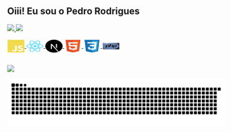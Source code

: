 ## Oiii! Eu sou o Pedro Rodrigues
<div>
 <a href="https://github.com/PedroRBC">
 <img height="165em" src="https://github-readme-stats.vercel.app/api?username=PedroRBC&show_icons=true&theme=dracula&include_all_commits=true&count_private=true"/>
 <img height="165em" src="https://github-readme-stats.vercel.app/api/top-langs/?username=PedroRBC&layout=compact&langs_count=7&theme=dracula"/>
</div>
 <div style="display: inline_block"><br>
  <img align="center" alt="Pedro-Js" height="30" width="40" src="https://raw.githubusercontent.com/devicons/devicon/master/icons/javascript/javascript-plain.svg">
  <img align="center" alt="Pedro-React" height="30" width="40" src="https://raw.githubusercontent.com/devicons/devicon/master/icons/react/react-original.svg">
  <img align="center" alt="Pedro-Next" height="30" width="40" src="https://raw.githubusercontent.com/devicons/devicon/master/icons/nextjs/nextjs-original.svg">
  <img align="center" alt="Pedro-HTML" height="30" width="40" src="https://raw.githubusercontent.com/devicons/devicon/master/icons/html5/html5-original.svg">
  <img align="center" alt="Pedro-CSS" height="30" width="40" src="https://raw.githubusercontent.com/devicons/devicon/master/icons/css3/css3-original.svg">
  <img align="center" alt="Pedro-PHP" height="30" width="40" src="https://raw.githubusercontent.com/devicons/devicon/master/icons/php/php-original.svg">
</div>
  
 ##
<div> 
 <a href = "mailto:pedrinhorbc@gmail.com"><img src="https://img.shields.io/badge/-Gmail-%23333?style=for-the-badge&logo=gmail&logoColor=white" target="_blank"></a>
 
  ![Snake animation](https://github.com/PedroRBC/PedroRBC/blob/output/github-contribution-grid-snake.svg)
</div>
